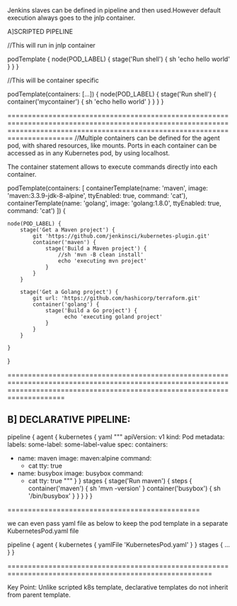 Jenkins slaves can be defined in pipeline and then used.However default execution always goes to the jnlp container.

A]SCRIPTED PIPELINE

//This will run in jnlp container

podTemplate {
    node(POD_LABEL) {
        stage('Run shell') {
            sh 'echo hello world'
        }
    }
}


//This will be container specific

podTemplate(containers: […]) {
  node(POD_LABEL) {
    stage('Run shell') {
      container('mycontainer') {
        sh 'echo hello world'
      }
    }
  }
}

==================================================================================================================================================================================
//Multiple containers can be defined for the agent pod, with shared resources, like mounts. Ports in each container can be accessed as in any Kubernetes pod, by using localhost.

The container statement allows to execute commands directly into each container.

podTemplate(containers: [
    containerTemplate(name: 'maven', image: 'maven:3.3.9-jdk-8-alpine', ttyEnabled: true, command: 'cat'),
    containerTemplate(name: 'golang', image: 'golang:1.8.0', ttyEnabled: true, command: 'cat')
  ]) {

    node(POD_LABEL) {
        stage('Get a Maven project') {
            git 'https://github.com/jenkinsci/kubernetes-plugin.git'
            container('maven') {
                stage('Build a Maven project') {
                    //sh 'mvn -B clean install'
                    echo 'executing mvn project'
                }
            }
        }

        stage('Get a Golang project') {
            git url: 'https://github.com/hashicorp/terraform.git'
            container('golang') {
                stage('Build a Go project') {
                      echo 'executing goland project'
                }
            }
        }

    }
}



================================================================================================================================================================================

B] DECLARATIVE PIPELINE:
------------------------
pipeline {
  agent {
    kubernetes {
      yaml """
apiVersion: v1
kind: Pod
metadata:
  labels:
    some-label: some-label-value
spec:
  containers:
  - name: maven
    image: maven:alpine
    command:
    - cat
    tty: true
  - name: busybox
    image: busybox
    command:
    - cat
    tty: true
"""
    }
  }
  stages {
    stage('Run maven') {
      steps {
        container('maven') {
          sh 'mvn -version'
        }
        container('busybox') {
          sh '/bin/busybox'
        }
      }
    }
  }
}


===============================================

we can even pass yaml file as below to keep the pod template in a separate KubernetesPod.yaml file

pipeline {
  agent {
    kubernetes {
      yamlFile 'KubernetesPod.yaml'
    }
  }
  stages {
      ...
  }
}


========================================================================================================

Key Point: Unlike scripted k8s template, declarative templates do not inherit from parent template.




